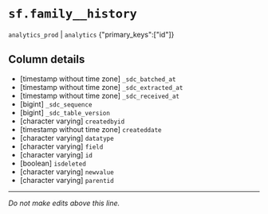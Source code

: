 # `sf.family__history`
`analytics_prod` | `analytics`
{"primary_keys":["id"]}

## Column details
* [timestamp without time zone] `_sdc_batched_at`
* [timestamp without time zone] `_sdc_extracted_at`
* [timestamp without time zone] `_sdc_received_at`
* [bigint]    `_sdc_sequence`
* [bigint]    `_sdc_table_version`
* [character varying] `createdbyid`
* [timestamp without time zone] `createddate`
* [character varying] `datatype`
* [character varying] `field`
* [character varying] `id`
* [boolean]   `isdeleted`
* [character varying] `newvalue`
* [character varying] `parentid`

-------------------------------------------------------------------------------
*Do not make edits above this line.*
